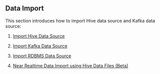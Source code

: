 ## Data Import

This section introduces how to import Hive data source and Kafka data source:

1. [Import Hive Data Source](hive_import.en.md)

2. [Import Kafka Data Source](kafka_import.en.md)

3. [Import RDBMS Data Source](rdbms_import.en.md)

4. [Near Realtime Data Import using Hive Data Files (Beta)](file_import.en.md)

    


